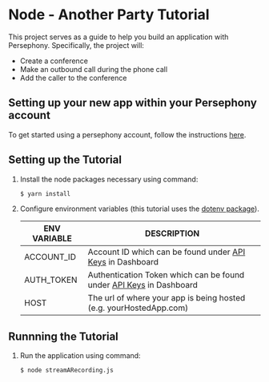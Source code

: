 # Node - Another Party Tutorial

This project serves as a guide to help you build an application with Persephony. Specifically, the project will:

- Create a conference
- Make an outbound call during the phone call
- Add the caller to the conference

## Setting up your new app within your Persephony account

To get started using a persephony account, follow the instructions [here](https://persephony-docs.readme.io/docs/getting-started-with-persephony).

## Setting up the Tutorial

1. Install the node packages necessary using command:

   ```bash
   $ yarn install
   ```

2. Configure environment variables (this tutorial uses the [dotenv package](https://www.npmjs.com/package/dotenv)).

   | ENV VARIABLE            | DESCRIPTION                                                                                                                                                                             |
   | ----------------------- | --------------------------------------------------------------------------------------------------------------------------------------------------------------------------------------- |
   | ACCOUNT_ID              | Account ID which can be found under [API Keys](https://www.persephony.com/dashboard/portal/account/authentication) in Dashboard                                                         |
   | AUTH_TOKEN              | Authentication Token which can be found under [API Keys](https://www.persephony.com/dashboard/portal/account/authentication) in Dashboard                                               |
   | HOST | The url of where your app is being hosted (e.g. yourHostedApp.com)

## Runnning the Tutorial

1. Run the application using command:

   ```bash
   $ node streamARecording.js
   ```

